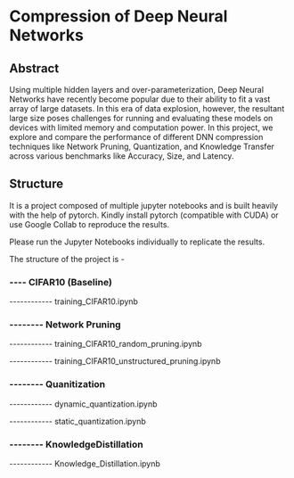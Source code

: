 # Compression of Deep Neural Networks 

## Abstract

Using multiple hidden layers and over-parameterization, Deep Neural Networks have recently become popular
due to their ability to fit a vast array of large datasets. In this era of data explosion, however, the resultant large
size poses challenges for running and evaluating these models on devices with limited memory and computation
power. In this project, we explore and compare the performance of different DNN compression techniques like
Network Pruning, Quantization, and Knowledge Transfer across various benchmarks like Accuracy, Size, and
Latency.

## Structure

It is a project composed of multiple jupyter notebooks and is built heavily with the help of pytorch.
Kindly install pytorch (compatible with CUDA) or use Google Collab to reproduce the results. 

Please run the Jupyter Notebooks individually to replicate the results.

The structure of the project is -

### ---- CIFAR10 (Baseline)

------------ training_CIFAR10.ipynb

### -------- Network Pruning

------------ training_CIFAR10_random_pruning.ipynb

------------ training_CIFAR10_unstructured_pruning.ipynb

### -------- Quanitization

------------ dynamic_quantization.ipynb

------------ static_quantization.ipynb

### -------- KnowledgeDistillation

------------ Knowledge_Distillation.ipynb
